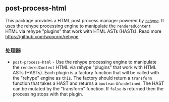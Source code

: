 
## post-process-html

This package provides a HTML post process manager powered by [`rehype`](https://github.com/rehypejs/rehype). It uses the rehype processing engine to manipulate the `renderedContent` HTML via rehype "plugins" that work with HTML ASTs (HASTs).
Read more https://github.com/wooorm/rehype

### 处理器

* `post-process-html` -  Use the rehype processing engine to manipulate the
`renderedContent` HTML via rehype "plugins" that work with HTML ASTs (HASTs).
Each plugin is a factory function that will be called with the "rehype" engine as `this`.
The factory should return a `transform` function that takes a HAST and returns a `boolean` or`undefined`.
The HAST can be mutated by the "transform" function.
If `false` is returned then the processing stops with that plugin.
